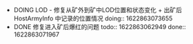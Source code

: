 - DOING LOD - 修复从矿外到矿中LOD位置和状态变化 + 出矿后 HostArmyInfo 中记录的位置情况
  doing:: 1622863073655
- DONE 修复进入矿后爆红的问题
  todo:: 1622863062949
  done:: 1622863071967